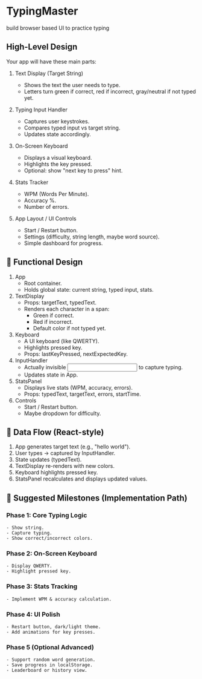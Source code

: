 # TypingMaster
build browser based UI to practice typing 

## High-Level Design
Your app will have these main parts:

1. Text Display (Target String)
    - Shows the text the user needs to type.
    - Letters turn green if correct, red if incorrect, gray/neutral if not typed yet.
    
2. Typing Input Handler
    - Captures user keystrokes.
    - Compares typed input vs target string.
    - Updates state accordingly.
    
3. On-Screen Keyboard
    - Displays a visual keyboard.
    - Highlights the key pressed.
    - Optional: show "next key to press" hint.

4. Stats Tracker
    - WPM (Words Per Minute).
    - Accuracy %.
    - Number of errors.

5. App Layout / UI Controls
    - Start / Restart button.
    - Settings (difficulty, string length, maybe word source).
    - Simple dashboard for progress.

## 🧩 Functional Design
1. App
   - Root container.
   - Holds global state: current string, typed input, stats.
2. TextDisplay
    - Props: targetText, typedText.
    - Renders each character in a span:
        - Green if correct.
        - Red if incorrect.
        - Default color if not typed yet.
3. Keyboard
    - A UI keyboard (like QWERTY).
    - Highlights pressed key.
    - Props: lastKeyPressed, nextExpectedKey.
4. InputHandler
    - Actually invisible <input> to capture typing.
    - Updates state in App.
5. StatsPanel
    - Displays live stats (WPM, accuracy, errors).
    - Props: typedText, targetText, errors, startTime.
6. Controls
    - Start / Restart button.
    - Maybe dropdown for difficulty.
      
## 🔄 Data Flow (React-style)
1. App generates target text (e.g., "hello world").
2. User types → captured by InputHandler.
3. State updates (typedText).
4. TextDisplay re-renders with new colors.
5. Keyboard highlights pressed key.
6. StatsPanel recalculates and displays updated values.
## 🎯 Suggested Milestones (Implementation Path)

### Phase 1: Core Typing Logic
    - Show string.
    - Capture typing.
    - Show correct/incorrect colors.
### Phase 2: On-Screen Keyboard
    - Display QWERTY.
    - Highlight pressed key.
### Phase 3: Stats Tracking
    - Implement WPM & accuracy calculation.
### Phase 4: UI Polish
    - Restart button, dark/light theme.
    - Add animations for key presses.
### Phase 5 (Optional Advanced)
    - Support random word generation.
    - Save progress in localStorage.
    - Leaderboard or history view.
